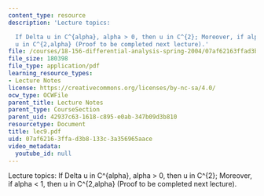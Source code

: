 ```yaml
---
content_type: resource
description: 'Lecture topics:

  If Delta u in C^{alpha}, alpha > 0, then u in C^{2}; Moreover, if alpha < 1, then
  u in C^{2,alpha} (Proof to be completed next lecture).'
file: /courses/18-156-differential-analysis-spring-2004/07af62163ffad3b8133c3a356965aace_lec9.pdf
file_size: 180398
file_type: application/pdf
learning_resource_types:
- Lecture Notes
license: https://creativecommons.org/licenses/by-nc-sa/4.0/
ocw_type: OCWFile
parent_title: Lecture Notes
parent_type: CourseSection
parent_uid: 42937c63-1618-c895-e0ab-347b09d3b810
resourcetype: Document
title: lec9.pdf
uid: 07af6216-3ffa-d3b8-133c-3a356965aace
video_metadata:
  youtube_id: null
---
```

Lecture topics:
If Delta u in C^{alpha}, alpha > 0, then u in C^{2}; Moreover, if alpha < 1, then u in C^{2,alpha} (Proof to be completed next lecture).
